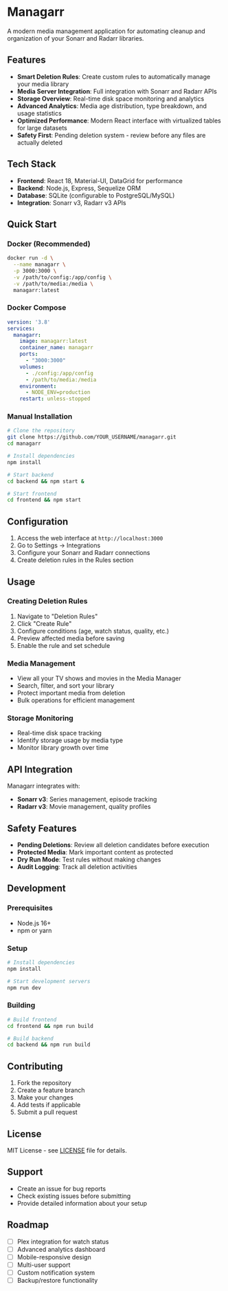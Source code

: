# Managarr

A modern media management application for automating cleanup and organization of your Sonarr and Radarr libraries.

## Features

- **Smart Deletion Rules**: Create custom rules to automatically manage your media library
- **Media Server Integration**: Full integration with Sonarr and Radarr APIs
- **Storage Overview**: Real-time disk space monitoring and analytics
- **Advanced Analytics**: Media age distribution, type breakdown, and usage statistics
- **Optimized Performance**: Modern React interface with virtualized tables for large datasets
- **Safety First**: Pending deletion system - review before any files are actually deleted

## Tech Stack

- **Frontend**: React 18, Material-UI, DataGrid for performance
- **Backend**: Node.js, Express, Sequelize ORM
- **Database**: SQLite (configurable to PostgreSQL/MySQL)
- **Integration**: Sonarr v3, Radarr v3 APIs

## Quick Start

### Docker (Recommended)

```bash
docker run -d \
  --name managarr \
  -p 3000:3000 \
  -v /path/to/config:/app/config \
  -v /path/to/media:/media \
  managarr:latest
```

### Docker Compose

```yaml
version: '3.8'
services:
  managarr:
    image: managarr:latest
    container_name: managarr
    ports:
      - "3000:3000"
    volumes:
      - ./config:/app/config
      - /path/to/media:/media
    environment:
      - NODE_ENV=production
    restart: unless-stopped
```

### Manual Installation

```bash
# Clone the repository
git clone https://github.com/YOUR_USERNAME/managarr.git
cd managarr

# Install dependencies
npm install

# Start backend
cd backend && npm start &

# Start frontend
cd frontend && npm start
```

## Configuration

1. Access the web interface at `http://localhost:3000`
2. Go to Settings → Integrations
3. Configure your Sonarr and Radarr connections
4. Create deletion rules in the Rules section

## Usage

### Creating Deletion Rules

1. Navigate to "Deletion Rules"
2. Click "Create Rule"
3. Configure conditions (age, watch status, quality, etc.)
4. Preview affected media before saving
5. Enable the rule and set schedule

### Media Management

- View all your TV shows and movies in the Media Manager
- Search, filter, and sort your library
- Protect important media from deletion
- Bulk operations for efficient management

### Storage Monitoring

- Real-time disk space tracking
- Identify storage usage by media type
- Monitor library growth over time

## API Integration

Managarr integrates with:
- **Sonarr v3**: Series management, episode tracking
- **Radarr v3**: Movie management, quality profiles

## Safety Features

- **Pending Deletions**: Review all deletion candidates before execution
- **Protected Media**: Mark important content as protected
- **Dry Run Mode**: Test rules without making changes
- **Audit Logging**: Track all deletion activities

## Development

### Prerequisites

- Node.js 16+
- npm or yarn

### Setup

```bash
# Install dependencies
npm install

# Start development servers
npm run dev
```

### Building

```bash
# Build frontend
cd frontend && npm run build

# Build backend
cd backend && npm run build
```

## Contributing

1. Fork the repository
2. Create a feature branch
3. Make your changes
4. Add tests if applicable
5. Submit a pull request

## License

MIT License - see [LICENSE](LICENSE) file for details.

## Support

- Create an issue for bug reports
- Check existing issues before submitting
- Provide detailed information about your setup

## Roadmap

- [ ] Plex integration for watch status
- [ ] Advanced analytics dashboard
- [ ] Mobile-responsive design
- [ ] Multi-user support
- [ ] Custom notification system
- [ ] Backup/restore functionality